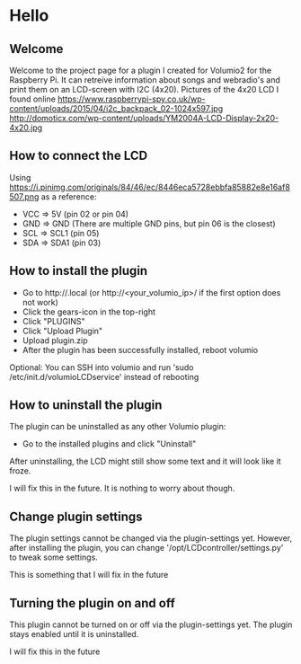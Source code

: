 # Hello

## Welcome

Welcome to the project page for a plugin I created for Volumio2 for the Raspberry Pi.
It can retreive information about songs and webradio's and print them on an LCD-screen with I2C (4x20).
Pictures of the 4x20 LCD I found online
https://www.raspberrypi-spy.co.uk/wp-content/uploads/2015/04/i2c_backpack_02-1024x597.jpg
http://domoticx.com/wp-content/uploads/YM2004A-LCD-Display-2x20-4x20.jpg

## How to connect the LCD

Using https://i.pinimg.com/originals/84/46/ec/8446eca5728ebbfa85882e8e16af8507.png as a reference:
  - VCC => 5V    (pin 02 or pin 04)
  - GND => GND   (There are multiple GND pins, but pin 06 is the closest)
  - SCL => SCL1  (pin 05)
  - SDA => SDA1  (pin 03)

## How to install the plugin
- Go to http://<yourvolumioname>.local (or http://<your_volumio_ip>/ if the first option does not work)
- Click the gears-icon in the top-right
- Click "PLUGINS"
- Click "Upload Plugin"
- Upload plugin.zip
- After the plugin has been successfully installed, reboot volumio

Optional: You can SSH into volumio and run 'sudo /etc/init.d/volumioLCDservice' instead of rebooting

## How to uninstall the plugin
The plugin can be uninstalled as any other Volumio plugin:
- Go to the installed plugins and click "Uninstall"

After uninstalling, the LCD might still show some text and it will look like it froze. 

I will fix this in the future. It is nothing to worry about though.

## Change plugin settings

The plugin settings cannot be changed via the plugin-settings yet.
However, after installing the plugin, you can change '/opt/LCDcontroller/settings.py' to tweak some settings.

This is something that I will fix in the future

## Turning the plugin on and off

This plugin cannot be turned on or off via the plugin-settings yet. The plugin stays enabled until it is uninstalled.

I will fix this in the future
